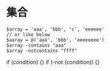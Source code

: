 # 集合

```
$array = 'aaa', 'bbb', 'c', 'eeeeee'
// or like below
$aaray = @('aaa', 'bbb', 'eeeeeeee')
$array -contains "aaa"
$array -notcontains "ffff"
```

if (condition) {}
if (-not (condition)) {}